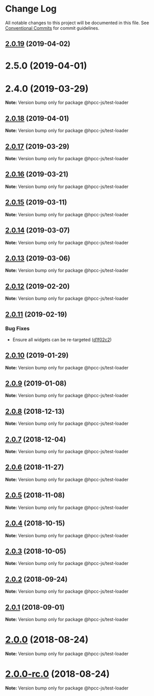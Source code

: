 # Change Log

All notable changes to this project will be documented in this file.
See [Conventional Commits](https://conventionalcommits.org) for commit guidelines.

## [2.0.19](https://github.com/GordonSmith/Visualization/compare/@hpcc-js/test-loader@2.0.15...@hpcc-js/test-loader@2.0.19) (2019-04-02)



# 2.5.0 (2019-04-01)



# 2.4.0 (2019-03-29)

**Note:** Version bump only for package @hpcc-js/test-loader






## [2.0.18](https://github.com/GordonSmith/Visualization/compare/@hpcc-js/test-loader@2.0.15...@hpcc-js/test-loader@2.0.18) (2019-04-01)

**Note:** Version bump only for package @hpcc-js/test-loader






## [2.0.17](https://github.com/GordonSmith/Visualization/compare/@hpcc-js/test-loader@2.0.15...@hpcc-js/test-loader@2.0.17) (2019-03-29)

**Note:** Version bump only for package @hpcc-js/test-loader






## [2.0.16](https://github.com/GordonSmith/Visualization/compare/@hpcc-js/test-loader@2.0.15...@hpcc-js/test-loader@2.0.16) (2019-03-21)

**Note:** Version bump only for package @hpcc-js/test-loader






## [2.0.15](https://github.com/GordonSmith/Visualization/compare/@hpcc-js/test-loader@2.0.14...@hpcc-js/test-loader@2.0.15) (2019-03-11)

**Note:** Version bump only for package @hpcc-js/test-loader





## [2.0.14](https://github.com/GordonSmith/Visualization/compare/@hpcc-js/test-loader@2.0.13...@hpcc-js/test-loader@2.0.14) (2019-03-07)

**Note:** Version bump only for package @hpcc-js/test-loader






## [2.0.13](https://github.com/GordonSmith/Visualization/compare/@hpcc-js/test-loader@2.0.12...@hpcc-js/test-loader@2.0.13) (2019-03-06)

**Note:** Version bump only for package @hpcc-js/test-loader






## [2.0.12](https://github.com/GordonSmith/Visualization/compare/@hpcc-js/test-loader@2.0.11...@hpcc-js/test-loader@2.0.12) (2019-02-20)

**Note:** Version bump only for package @hpcc-js/test-loader






## [2.0.11](https://github.com/GordonSmith/Visualization/compare/@hpcc-js/test-loader@2.0.10...@hpcc-js/test-loader@2.0.11) (2019-02-19)


### Bug Fixes

* Ensure all widgets can be re-targeted ([d1f02c2](https://github.com/GordonSmith/Visualization/commit/d1f02c2))






## [2.0.10](https://github.com/GordonSmith/Visualization/compare/@hpcc-js/test-loader@2.0.9...@hpcc-js/test-loader@2.0.10) (2019-01-29)

**Note:** Version bump only for package @hpcc-js/test-loader






## [2.0.9](https://github.com/GordonSmith/Visualization/compare/@hpcc-js/test-loader@2.0.8...@hpcc-js/test-loader@2.0.9) (2019-01-08)

**Note:** Version bump only for package @hpcc-js/test-loader






## [2.0.8](https://github.com/GordonSmith/Visualization/compare/@hpcc-js/test-loader@2.0.7...@hpcc-js/test-loader@2.0.8) (2018-12-13)

**Note:** Version bump only for package @hpcc-js/test-loader






## [2.0.7](https://github.com/GordonSmith/Visualization/compare/@hpcc-js/test-loader@2.0.6...@hpcc-js/test-loader@2.0.7) (2018-12-04)

**Note:** Version bump only for package @hpcc-js/test-loader






## [2.0.6](https://github.com/GordonSmith/Visualization/compare/@hpcc-js/test-loader@2.0.5...@hpcc-js/test-loader@2.0.6) (2018-11-27)

**Note:** Version bump only for package @hpcc-js/test-loader






<a name="2.0.5"></a>
## [2.0.5](https://github.com/GordonSmith/Visualization/compare/@hpcc-js/test-loader@2.0.4...@hpcc-js/test-loader@2.0.5) (2018-11-08)

**Note:** Version bump only for package @hpcc-js/test-loader





<a name="2.0.4"></a>
## [2.0.4](https://github.com/GordonSmith/Visualization/compare/@hpcc-js/test-loader@2.0.3...@hpcc-js/test-loader@2.0.4) (2018-10-15)

**Note:** Version bump only for package @hpcc-js/test-loader





<a name="2.0.3"></a>
## [2.0.3](https://github.com/GordonSmith/Visualization/compare/@hpcc-js/test-loader@2.0.2...@hpcc-js/test-loader@2.0.3) (2018-10-05)

**Note:** Version bump only for package @hpcc-js/test-loader





<a name="2.0.2"></a>
## [2.0.2](https://github.com/GordonSmith/Visualization/compare/@hpcc-js/test-loader@2.0.1...@hpcc-js/test-loader@2.0.2) (2018-09-24)

**Note:** Version bump only for package @hpcc-js/test-loader





<a name="2.0.1"></a>
## [2.0.1](https://github.com/GordonSmith/Visualization/compare/@hpcc-js/test-loader@2.0.0...@hpcc-js/test-loader@2.0.1) (2018-09-01)

**Note:** Version bump only for package @hpcc-js/test-loader





<a name="2.0.0"></a>
# [2.0.0](https://github.com/GordonSmith/Visualization/compare/@hpcc-js/test-loader@0.0.62...@hpcc-js/test-loader@2.0.0) (2018-08-24)

**Note:** Version bump only for package @hpcc-js/test-loader





<a name="2.0.0-rc.0"></a>
# [2.0.0-rc.0](https://github.com/GordonSmith/Visualization/compare/@hpcc-js/test-loader@0.0.62...@hpcc-js/test-loader@2.0.0-rc.0) (2018-08-24)

**Note:** Version bump only for package @hpcc-js/test-loader
